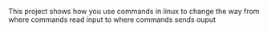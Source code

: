 This project shows how you use commands in linux to change the way from where commands read input to where commands sends ouput
